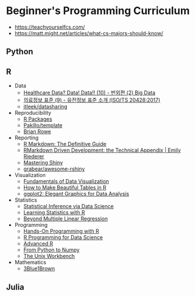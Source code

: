 # Beginner's Programming Curriculum
- https://teachyourselfcs.com/
- https://matt.might.net/articles/what-cs-majors-should-know/

## Python

## R
- Data
  - [Healthcare Data? Data! Data!! (10) - 번외편 (2) Big Data](https://sooyongshin.wordpress.com/2019/03/17/healthcare-data-data-data-10-%eb%b2%88%ec%99%b8%ed%8e%b8-2-big-data/)
  - [의료정보 표준 (9) - 유전정보 표준 소개 (ISO/TS 20428:2017)](https://sooyongshin.wordpress.com/2021/03/28/%EC%9D%98%EB%A3%8C%EC%A0%95%EB%B3%B4-%ED%91%9C%EC%A4%80-9-%EC%9C%A0%EC%A0%84%EC%A0%95%EB%B3%B4-%ED%91%9C%EC%A4%80-%EC%86%8C%EA%B0%9C-iso-ts-204282017/)
  - [jtleek/datasharing](https://github.com/jtleek/datasharing)
- Reproducibility
  - [R Packages](https://r-pkgs.org/)
  - [Pakillo/template](https://github.com/Pakillo/template)
  - [Brian Rowe](https://cartesianfaith.files.wordpress.com/2018/11/rowe-introduction-to-reproducible-science-part-i-20181113.pdf)
- Reporting
  - [R Markdown: The Definitive Guide](https://bookdown.org/yihui/rmarkdown/)
  - [RMarkdown Driven Development: the Technical Appendix | Emily Riederer](https://emilyriederer.netlify.app/post/rmddd-tech-appendix/)
  - [Mastering Shiny](https://mastering-shiny.org/)
  - [grabear/awesome-rshiny](https://github.com/grabear/awesome-rshiny/blob/master/README.md)
- Visualization
  - [Fundamentals of Data Visualization](https://clauswilke.com/dataviz/)
  - [How to Make Beautiful Tables in R](https://rfortherestofus.com/2019/11/how-to-make-beautiful-tables-in-r/)
  - [ggplot2: Elegant Graphics for Data Analysis](https://ggplot2-book.org/)
- Statistics
  - [Statistical Inference via Data Science](https://moderndive.com/index.html)
  - [Learning Statistics with R](https://learningstatisticswithr.com/)
  - [Beyond Multiple Linear Regression](https://bookdown.org/roback/bookdown-BeyondMLR/)
- Programming
  - [Hands-On Programming with R](https://rstudio-education.github.io/hopr/)
  - [R Programming for Data Science](https://bookdown.org/rdpeng/rprogdatascience/)
  - [Advanced R](https://adv-r.hadley.nz/)
  - [From Python to Numpy](https://www.labri.fr/perso/nrougier/from-python-to-numpy/)
  - [The Unix Workbench](https://seankross.com/the-unix-workbench/)
- Mathematics
  - [3Blue1Brown](https://www.youtube.com/channel/UCYO_jab_esuFRV4b17AJtAw)

## Julia
